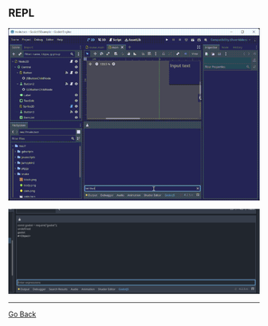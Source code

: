 ## REPL

![video](./assets/repl.gif)

![show](./assets/show_repl.png)




---

[Go Back](../README.md)
